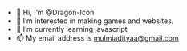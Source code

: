 - 👋 Hi, I’m @Dragon-Icon
- 👀 I’m interested in making games and websites.
- 🌱 I’m currently learning javascript
- 📫 My email address is mulmiadityaa@gmail.com

<!---
Dragon-Icon/Dragon-Icon is a ✨ special ✨ repository because its `README.md` (this file) appears on your GitHub profile.
You can click the Preview link to take a look at your changes.
--->

